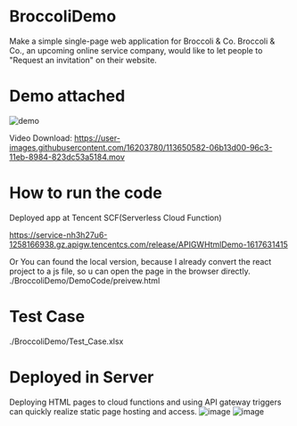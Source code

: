 # BroccoliDemo

Make a simple single-page web application for Broccoli & Co.
Broccoli & Co., an upcoming online service company, would like to let people to "Request an invitation" on their website.

# Demo attached

![demo](https://user-images.githubusercontent.com/16203780/113652355-357ce280-96c6-11eb-9f1b-0e60e96cfb0c.gif)

Video Download: https://user-images.githubusercontent.com/16203780/113650582-06b13d00-96c3-11eb-8984-823dc53a5184.mov


# How to run the code

Deployed app at Tencent SCF(Serverless Cloud Function)

https://service-nh3h27u6-1258166938.gz.apigw.tencentcs.com/release/APIGWHtmlDemo-1617631415

Or You can found the local version, because I already convert the react project to a js file, so u can open the page in the browser directly.
./BroccoliDemo/DemoCode/preivew.html

# Test Case

./BroccoliDemo/Test_Case.xlsx

# Deployed in Server

Deploying HTML pages to cloud functions and using API gateway triggers can quickly realize static page hosting and access.
![image](https://user-images.githubusercontent.com/16203780/113650190-64915500-96c2-11eb-976c-2b682f0a5777.png)
![image](https://user-images.githubusercontent.com/16203780/113650325-9b676b00-96c2-11eb-83e4-fb15277b5357.png)



